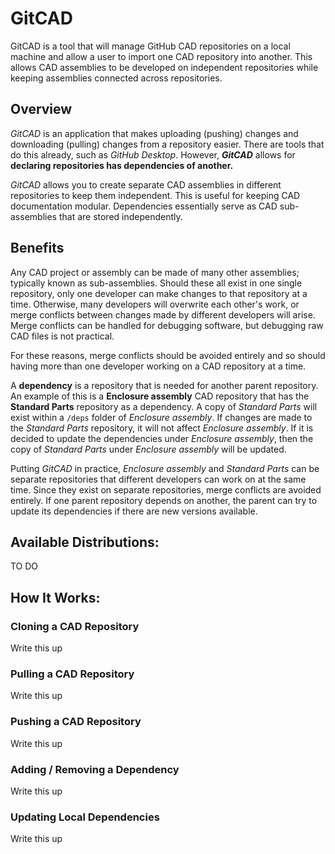 # GitCAD 
GitCAD is a tool that will manage GitHub CAD repositories on a local machine and allow a user to import one CAD repository into another. This allows CAD assemblies to be developed on independent repositories while keeping assemblies connected across repositories.  

## Overview 
_GitCAD_ is an application that makes uploading (pushing) changes and downloading (pulling) changes from a repository easier. There are tools that do this already, such as _GitHub Desktop_. However, **_GitCAD_** allows for **declaring repositories has dependencies of another.** 

_GitCAD_ allows you to create separate CAD assemblies in different repositories to keep them independent. This is useful for keeping CAD documentation modular. Dependencies essentially serve as CAD sub-assemblies that are stored independently. 

## Benefits
Any CAD project or assembly can be made of many other assemblies; typically known as sub-assemblies. Should these all exist in one single repository, only one developer can make changes to that repository at a time. Otherwise, many developers will overwrite each other's work, or merge conflicts between changes made by different developers will arise. Merge conflicts can be handled for debugging software, but debugging raw CAD files is not practical. 

For these reasons, merge conflicts should be avoided entirely and so should having more than one developer working on a CAD repository at a time.

A **dependency** is a repository that is needed for another parent repository. An example of this is a **Enclosure assembly** CAD repository that has the **Standard Parts** repository as a dependency. A copy of _Standard Parts_ will exist within a `/deps` folder of _Enclosure assembly_. If changes are made to the _Standard Parts_ repository, it will not affect _Enclosure assembly_. If it is decided to update the dependencies under _Enclosure assembly_, then the copy of _Standard Parts_ under _Enclosure assembly_ will be updated. 

Putting _GitCAD_ in practice, _Enclosure assembly_ and _Standard Parts_ can be separate repositories that different developers can work on at the same time. Since they exist on separate repositories, merge conflicts are avoided entirely. If one parent repository depends on another, the parent can try to update its dependencies if there are new versions available. 

## Available Distributions:
TO DO

## How It Works:
### Cloning a CAD Repository
Write this up
### Pulling a CAD Repository
Write this up
### Pushing a CAD Repository
Write this up
### Adding / Removing a Dependency
Write this up
### Updating Local Dependencies
Write this up